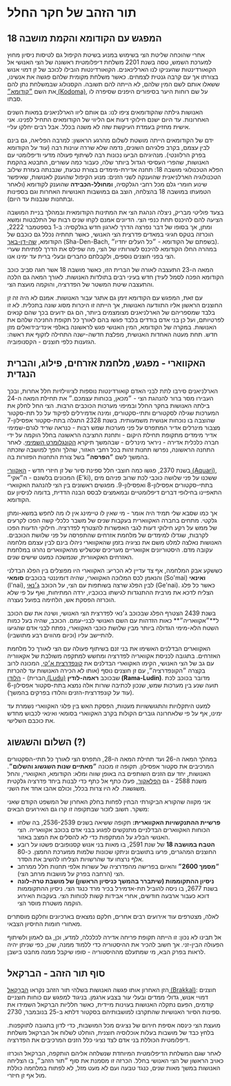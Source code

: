 # תור הזהב של חקר החלל

## המפגש עם הקודומא והקמת מושבה 18

אחרי שהוכחה שליטת הצי בשימוש במנוע בשיטת הקיפול גם לטיסות ניסיון מחוץ למערכת השמש, טסה בשנת 2201
משלחת דיפלומטית ראשונה של הצי האנושי אל הקואורדינטות שהעניקו לנו הארלינאנים. הקואורדינטות הובילו לכוכב
של זן דמוי אנוש בצורתו אך עם קרבה גנטית לצמחים. כאשר משלחת מקומית שלהם פגשה את אנשינו, ששאלו אותם
לשם המין שלהם, לא הייתה להם תשובה. הקסנולוג שבמשלחת נתן להם את השם
[״קודומא״ (Kodoma)](../זנים/קסנו-ויטה/01-kodoma.md), על שם רוחות היער בסיפורים היפנים שסיפרה לו סבתו.

האנושות גילתה שהקודומאים ציפו לנו: גם אותם ליוו הארלניאנים במאות השנים האחרונות. עד היום ישנם חילוקי דעות
אם הליווי של הקודומאים התחיל לפנינו. אני אישית מחזיק בעמדת העיקשת שזה לא משנה בכלל. אבל רבים יחלקו עליי.

ידם של הקודומאים הייתה מושטת לשלום מהרגע הראשון: למרבה הפליאה, גם בינם לבין עצמם, בקרב פלגיהם השונים,
נדמה שלא שררה עוינות רבה (עוד על הקודומא בפרק הרלוונטי). מנהיגיהם הביעו נכונות רבה לשיתוף פעולה מדעי
ודיפלומטי עם האנושות, שהפרי העסיסי הגדול ביותר שלה, כעבור כמה עשורים, התבטא בהקמת הפלא הטכנולוגי
מושבה 18: תחנה אדירת-מימדים בצורת טבעת, שנבנתה בעזרת שילוב הטכנולוגיה הארלניאנית שהוענקה לשני הזנים:
מנוע הקיפול שהוענק לאנושות, שאיפשר שינוע חומרי גלם מכל רחבי הגלקסיה, **ומחולל-הכבידה** שהוענק לקודומא
(ולאחר הטמעתו במושבה 18 בהצלחה, הוצב גם במושבות האנושיות האחרות וגם בספינות ובתחנות שנבנות עד היום).

בצעד פוליטי מבריק, ניצלה הנהגת הצי את המתינות הקודומאית ובמהלך בניית המושבה הציעה להם להיכנס תחת כנפי
הצי. הדיונים אמנם לקחו שנים רבות של התלבטות ומשא ומתן, אך בסופו של דבר נפרצה הדרך לארגון חדש בגלקסיה:
ב-1 בספטמבר 2222, הוכרזה בטקס חגיגי במאדים פדרצית הצי האנושי, כאשר תחתיה נכלל גם כוכבם של הקודומא,
[שה-דן-באך](../מושבות%20הצי/06-sha-den-bach.md) (Sha-Den-Bach, בשפתם של הקודומא - ״כל העלים יחדיו״).
במהרה החלו הקודומא להיכנס לשורותיו של הצי, מה שפילס את הדרך לפתיחת שערי הצי בפני חוצנים נוספים, ולקבלתם
כחברים ובעלי ברית עד ימינו אנו.

המאה ה-23 התעצבה לאורה של הברית הזו, כאשר מושבה 18 אשר חגה סביב כוכב הקודומא הפכה לסמל לעידן חדש
בעיני רבים בתולדות האנושות. לאורך המאה גם הלכה והתעצבה שיטת המשטר של הפדרציה, והוקמה מועצת הצי.

עם זאת, המפגש עם הקודומא זימן גם אתגר עבור האנושות. אמנם לא היה זה זן החוצנים הראשון אליו התוודעה
האנושות, אך הייתה זו היכרות מסוג שונה בתכלית. לא זו בלבד שמספריהם של הארלניאנים מצומצמים ביותר, הם גם
ידועים בכך שהם קנאים לפרטיותם, ועל כן בני אדם בודדים בלבד פגשו בהם לאורך כל תקופת החניכה שלהם את
האנושות. במקרה של הקודומא, המין האנושי פגש לראשונה באלפי אינדיבידואלים מזן חדש. תחת מעטה האחדות
האנושית, מפלצת חדשה-ישנה התחילה לזקוף את ראשה: הגזענות כלפי חוצנים - הקסנופוביה.

## האקווארי - מפגש, מלחמת אזרחים, פילוג, והברית הנגדית

הארלניאנים סירבו לתת לבני האדם קואורדינטות נוספות לציווילזיות חלל אחרות, ובכך העבירו מסר ברור להנהגת
הצי - ״מכאן, בכוחות עצמכם.״ את תחילת המאה ה-24 בילתה האנושות בחקר החלל ובמיפוי מערכות הכוכבים
הרבות. הצי החל לחלק את המערכות שגילה לסקטורים ותתי-סקטורים, ומינה אדמירלים לפיקוד על כל תת-סקטור
שהוצבה בו נוכחות אנושית משמעותית. בשנת 2328 התגלה בתת-סקטור אפסילון-7 מצבור מינרלים אדיר המתפרס
על פני מערכות שמש רבות - כנראה שריד לגרם-שמימי אדיר מימדים מתקופת תחילת היקום - ותחנת החציבה
הראשונה בחלל הוקמה על ידי חברה כלכלית אדירה - ניראר מינרלים - שבהמשך תיקרא
[הקונגלומרט השמימי](../פלגים/02-celestial-congolomerate.md). לאחר התחנה הראשונה, נפרשו תחנות
זהות בכל רחבי האזור, שהלך והפך למושבה שזכתה בהמשך לשם **״הפרסה״** בשל צורת התחנות הפזורות בה.

בשנת 2370, פגשו כמה חוצבי חלל ספינת סיור של זן חיזרי חדש - [האקוורי (Aquari)](../זנים/קסנו-ויטה/02-aquari.md),
המכונים בלשונם - ה״אקי״ (E'ki), ששכנו על פני שלושה כוכבי לכת שרוב פניהם מים בתתי-סקטורים אפסילון-8 ואפסילון-9.
מפגשים ראשונים בין הצי להנהגת האקווארי התאפיינו בחילופי דברים דיפלומטיים ובמאמצים לבסס הבנה הדדית,
בדומה לניסיון עם הקודומא.

אך כמו שסבא שלי תמיד היה אומר - מי שאין לו טיימינג אין לו מה לחפש במשא-ומתן גלקטי. מתחים בחברה
האקווארית בעקבות שנים של משבר כלכלי קשה הפכו לקרעים של ממש על רקע חילוקי דעות לגבי האפשרות
להצטרף לפדרציה. חילוקי הדעות הפכו לקרבות, שגדלו למימדים של מלחמת אזרחים שהתפרסה על פני שלושת
הכוכבים. האנושות נאלצה למלט משם את נציגיה בזמן שהאקווארי ניהלו בינם לבין עצמם מלחמה עקובה מדם.
היסטוריונים אקוואריים מעריכים שכשליש מהאקווארים נהרגו במלחמת האזרחים האקאוורית, שנמשכה כמעט
שישים שנים.

כששקע אבק המלחמה, אף צד עדיין לא הכריע: האקווארי היו מפוצלים בין הפלג הבדלני והנאמן לכס המלוכה
האקווארי, שהיה דומיננטי בכוכבים **סומאי** (So'mai) **ואינאי** (I'nai), לבין הפלג שרצה בשותפות עם הצי, על
הכוכב [ג׳נאי](../מושבות%20הצי/05-aquaria.md) (Ge'nai). כאשר כל פלג הצליח לדכא את מרבית ההתנגדות לגישתו
בכוכביו, ירדה המתיחות, ואף על פי שלא הוכרזה הפסקת אש, הלחימה בפועל נעצרה.

בשנת 2439 הצטרף הפלג שבכוכב ג׳נאי לפדרצית הצי האנושי, ושינה את שם הכוכב ל**״אקוואריה״** כאות הזדהות
עם השם האנושי לבני-עמם. הכוכב, שהיה בעל כמות השטח הלא-מימי הגדולה ביותר מבין שלושת כוכבי האקווארי,
נפתח לבני אדם שהגיעו להתיישב עליו (וכיום מהווים רבע מתושביו).

האקווארים הבדלנים האשימו את בני זנם בשיתוף פעולה עם הצי לאורך כל מלחמת האזרחים. בתגובה לכניסת
אקוואריה לפדרציה ומחשש למתקפה משולבת של אקאווריה עם גב של הצי האנושי, הקימו האקווארי הבדלנים את
[קונפדרצית א׳קי](../פלגים/03-eki-confederation.md), המכונה לרוב בקצרה ״הקונפדרציה״, עם זן חוצנים נוסף
(אותו לא הכירה האנושות עד להכרזת הברית) - [הלודו (Ludu)](../זנים/קסנו-ויטה/04-ludo.md) שבכוכב
**ראמה-לודין (Rama-Ludin)**. מדובר בכוכב לכת תועה שנע בין מערכות שמש, שנכון לכתיבה שורות אלה נמצא
בתת-סקטור אפסילון-6 (עוד על קונפדרצית-הזנים והלודו בפרקים בהמשך).

למעט היתקלויות והתגוששויות מעטות, הפסקת האש בין פלגי האקווארי נשמרת עד ימינו, אף על פי שלאחרונה
גוברים הקולות בקרב האקווארי בסומאי ואינאי לכבוש מחדש את כוכבם השלישי.

## השלום והשגשוג (?)

במהלך המאה ה-26 ועד תחילת המאה ה-28, התפרס הצי לאורך כל תתי-הסקטורים המרכיבים את סקטור
אפסילון. תקופה זו מכונה **״מאתיים שנות השגשוג והשלום״**. האנושות, יחד עם הזנים השותפים בה
באופן שווה ומלא: הקודומא, האקווארי, והחל משנת 2588 - גם [הפלאקור](../זנים/קסנו-ויטה/03-falkor.md),
פעלו כתף אל כתף כדי לבנות ביחד פדרציה גלקטית משגשגת. לא היו צרות בכלל, וכולם אהבו אחד את השני.

אני מקווה שהקורא הביקורתי הבחין לפחות בחלק האחרון של המשפט הקודם שאני משקר. חשוב לזכור שבתקופה
זו קרו גם האירועים הבאים:

* **פרשיית ההתנקשויות האקווארית:** תקופה ששיאה בשנים 2536-2539, בה שלחו הכוחות האקווארים הבדלניים
  מתנקשים לפגוע בבני אדם בכוכב אקוואריה. הצי האנושי הבליג על המתקפות כדי לא להסלים את המצב באזור.
* **הטבח במושבה 18** של שנת 2591, בו מאות בני אנוש קסנופובים פשטו על רובע החוצנים המהגרים, פרעו בתושבים
  וניתקו שכונות שלמות ממערכת החמצן. כ-80 אלף נרצחו עד שהרשויות הצליחו להשיב את הסדר.
* **״מסמך 2600״** והאיום בפרישה מהפדרציה של עשרות אלפי תחנות חלל ממרחב הצי (הרחבה בפרק על מושבות
  מרחב הצי).
* **ניסיון ההתקוממות (שיתברר בהמשך כניסיון הראשון) של מושבת טרה-לונה** בשנת 2677, בו ניסה להוביל
  תת-אדמירל בכיר מרד כנגד הצי. ניסיון ההתקוממות דוכא כעבור ארבעה חודשים, אחרי אבידות קשות לכוחות הצי.
  בעקבות האירוע הוקמה משטרת מוסר הצי.

לאלה, מצטרפים עוד אירועים רבים אחרים, חלקם נמצאים בארכיונים וחלקם מוסתרים מאחורי חומות החיסיון הצבאי.

אל תבינו לא נכון: זו הייתה תקופת פריחה אדירה לכלכלה, למדע, וכן, גם לאמון ולשיתוף הפעולה הבין-זני. אך חשוב
להכיר את ההיסטוריה כדי ללמוד ממנה, שכן, כפי שניתן יהיה לראות בפרק הבא, מי שמתעלם מההיסטוריה - סופו
שיקבל ממנה מחבט בישבן.

## סוף תור הזהב - הברקאל

הזן האחרון אותו פגשה האנושות בשלהי תור הזהב נקראו ⁠[⁠⁠⁠⁠⁠⁠הבְּרָקָאל (Brakkal)](../זנים/קסנו-ויטה/05-brakaal.md):
חוצנים דמויי אנוש, גדולי ממדים ובעלי עור בצבע ארגמן. בניגוד למפגש עם כוחות חוצניים קודמים, הפעם נתקלה
האנושות בעוינות מיידית, כאשר חלליות הברקאל השמידו את ספינות הסיור האנושיות שהתקרבו למושבותיהם בסקטור
דלתא ב-25 בנובמבר, 2730.

מועצת הצי כינסה אסיפת חירום של נציגים מכל המושבות, כדי לדון בתגובה לתוקפנות. בלחץ כבד של מושבות בעלות
אוכלוסיה חוצנית, הוחלט לשלוח אל הברקאל משלחת דיפלומטית הכוללת בני אדם לצד נציגי כלל הזנים המרכיבים את
הפדרציה.

לאחר שגם המשלחת הדיפלומטית המיוחדת שנשלחה אליהם הותקפה, הברקאל הוכרזו כאויב הראשון של הצי האנושי
בחלל. הכרזה זו מסמנת את סוף ״תור הזהב״, בו הצליחה האנושות במשך מאות שנים, כנגד טבעה ועם לא מעט מזל, לא
לפתוח במלחמה כוללת מול אף זן חיזרי.
